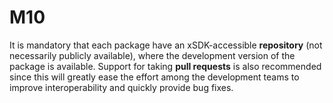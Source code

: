 # M10

It is mandatory that each package have an xSDK-accessible **repository** (not
necessarily publicly available), where the development version of the package is
available.  Support for taking **pull requests** is also recommended since this
will greatly ease the effort among the development teams to improve
interoperability and quickly provide bug fixes.
